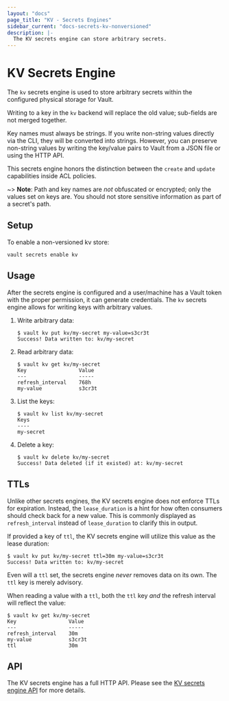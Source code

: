```yaml
---
layout: "docs"
page_title: "KV - Secrets Engines"
sidebar_current: "docs-secrets-kv-nonversioned"
description: |-
  The KV secrets engine can store arbitrary secrets.
---
```


# KV Secrets Engine

The `kv` secrets engine is used to store arbitrary secrets within the
configured physical storage for Vault.

Writing to a key in the `kv` backend will replace the old value; sub-fields are
not merged together.

Key names must always be strings. If you write non-string values directly via
the CLI, they will be converted into strings. However, you can preserve
non-string values by writing the key/value pairs to Vault from a JSON file or
using the HTTP API. 

This secrets engine honors the distinction between the `create` and `update`
capabilities inside ACL policies.

~> **Note**: Path and key names are _not_ obfuscated or encrypted; only the
values set on keys are. You should not store sensitive information as part of a
secret's path.

## Setup

To enable a non-versioned kv store:

```
vault secrets enable kv
```

## Usage

After the secrets engine is configured and a user/machine has a Vault token with
the proper permission, it can generate credentials. The `kv` secrets engine
allows for writing keys with arbitrary values.

1. Write arbitrary data:

    ```text
    $ vault kv put kv/my-secret my-value=s3cr3t
    Success! Data written to: kv/my-secret
    ```

1. Read arbitrary data:

    ```text
    $ vault kv get kv/my-secret
    Key                 Value
    ---                 -----
    refresh_interval    768h
    my-value            s3cr3t
    ```

1. List the keys:

    ```text
    $ vault kv list kv/my-secret
    Keys
    ----
    my-secret
    ```

1. Delete a key:

    ```
    $ vault kv delete kv/my-secret
    Success! Data deleted (if it existed) at: kv/my-secret
    ```

## TTLs

Unlike other secrets engines, the KV secrets engine does not enforce TTLs
for expiration. Instead, the `lease_duration` is a hint for how often consumers
should check back for a new value. This is commonly displayed as
`refresh_interval` instead of `lease_duration` to clarify this in output.

If provided a key of `ttl`, the KV secrets engine will utilize this value
as the lease duration:

```text
$ vault kv put kv/my-secret ttl=30m my-value=s3cr3t
Success! Data written to: kv/my-secret
```

Even will a `ttl` set, the secrets engine _never_ removes data on its own. The
`ttl` key is merely advisory.

When reading a value with a `ttl`, both the `ttl` key _and_ the refresh interval
will reflect the value:

```text
$ vault kv get kv/my-secret
Key                 Value
---                 -----
refresh_interval    30m
my-value            s3cr3t
ttl                 30m
```

## API

The KV secrets engine has a full HTTP API. Please see the
[KV secrets engine API](/api/secret/kv/kv.html) for more
details.
